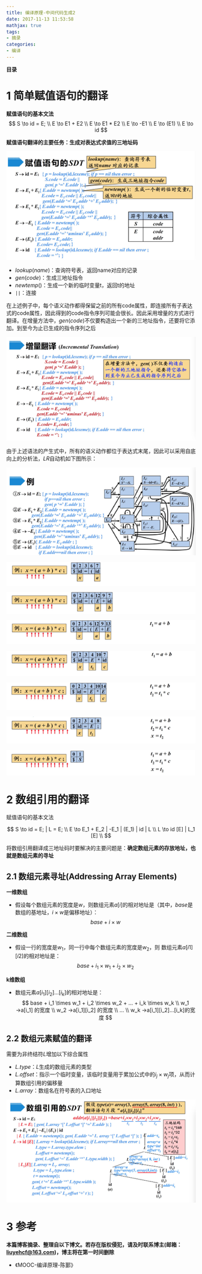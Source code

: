 ```yaml
---
title: 编译原理-中间代码生成2
date: 2017-11-13 11:53:58
mathjax: true
tags: 
- 摘录
categories: 
- 编译
---
```


__目录__

<!-- toc -->
<!--more-->

# 1 简单赋值语句的翻译

__赋值语句的基本文法__
$$
S \to id = E; \\
E \to E1 + E2 \\
E \to E1 * E2 \\
E \to -E1 \\
E \to (E1) \\
E \to id
$$

__赋值语句翻译的主要任务：生成对表达式求值的三地址码__

![fig1](/images/编译原理-中间代码生成2/fig1.jpg)

* $lookup(name)$：查询符号表，返回name对应的记录
* $gen(code)$：生成三地址指令
* $newtemp()$：生成一个新的临时变量t，返回t的地址
* `||`：连接

在上述例子中，每个语义动作都得保留之前的所有code属性，即连接所有子表达式的code属性，因此得到的code指令序列可能会很长。因此采用增量的方式进行翻译。在增量方法中，$gen(code)$不仅要构造出一个新的三地址指令，还要将它添加。到至今为止已生成的指令序列之后

![fig2](/images/编译原理-中间代码生成2/fig2.jpg)

由于上述语法的产生式中，所有的语义动作都位于表达式末尾，因此可以采用自底向上的分析法，$LR$自动机如下图所示：

![fig3](/images/编译原理-中间代码生成2/fig3.jpg)

![fig4](/images/编译原理-中间代码生成2/fig4.jpg)

![fig5](/images/编译原理-中间代码生成2/fig5.jpg)

![fig6](/images/编译原理-中间代码生成2/fig6.jpg)

![fig7](/images/编译原理-中间代码生成2/fig7.jpg)

![fig8](/images/编译原理-中间代码生成2/fig8.jpg)

![fig9](/images/编译原理-中间代码生成2/fig9.jpg)

![fig10](/images/编译原理-中间代码生成2/fig10.jpg)

# 2 数组引用的翻译

赋值语句的基本文法

$$
S \to id = E; | L = E; \\
E \to E_1 + E_2 | -E_1 | (E_1) | id | L \\
L \to id [E] | L_1 [E] \\
$$

将数组引用翻译成三地址码时要解决的主要问题是：__确定数组元素的存放地址，也就是数组元素的寻址__

## 2.1 数组元素寻址(Addressing Array Elements)

__一维数组__

* 假设每个数组元素的宽度是$w$，则数组元素$a[i]$的相对地址是（其中，$base$是数组的基地址，$i \times w$是偏移地址）：
$$base + i \times w$$

__二维数组__

* 假设一行的宽度是$w_1$，同一行中每个数组元素的宽度是$w_2$，则
数组元素$a[i1][i2]$的相对地址是：
$$base + i_1 \times w_1 + i_2 \times w_2$$

__k维数组__

* 数组元素$a[i_1][i_2]...[i_k]$的相对地址是：
$$
base + i_1 \times w_1 + i_2 \times w_2 + ... + i_k \times w_k \\
w_1 →a[i_1] 的宽度 \\
w_2 →a[i_1][i_2] 的宽度 \\
... \\
w_k →a[i_1][i_2]...[i_k]的宽度
$$

## 2.2 数组元素赋值的翻译

需要为非终结符$L$增加以下综合属性

* $L.type$：$L$生成的数组元素的类型
* $L.offset$：指示一个临时变量，该临时变量用于累加公式中的$i_j \times w_j$项，从而计算数组引用的偏移量
* $L.array$：数组名在符号表的入口地址

![fig11](/images/编译原理-中间代码生成2/fig11.jpg)

# 3 参考

__本篇博客摘录、整理自以下博文。若存在版权侵犯，请及时联系博主(邮箱：liuyehcf@163.com)，博主将在第一时间删除__

* 《MOOC-编译原理-陈鄞》
